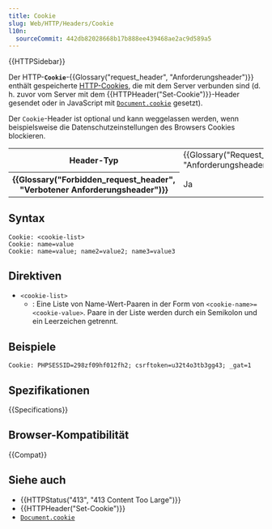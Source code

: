 ```yaml
---
title: Cookie
slug: Web/HTTP/Headers/Cookie
l10n:
  sourceCommit: 442db82028668b17b888ee439468ae2ac9d589a5
---
```


{{HTTPSidebar}}

Der HTTP-**`Cookie`**-{{Glossary("request_header", "Anforderungsheader")}} enthält gespeicherte [HTTP-Cookies](/de/docs/Web/HTTP/Cookies), die mit dem Server verbunden sind (d. h. zuvor vom Server mit dem {{HTTPHeader("Set-Cookie")}}-Header gesendet oder in JavaScript mit [`Document.cookie`](/de/docs/Web/API/Document/cookie) gesetzt).

Der `Cookie`-Header ist optional und kann weggelassen werden, wenn beispielsweise die Datenschutzeinstellungen des Browsers Cookies blockieren.

<table class="properties">
  <tbody>
    <tr>
      <th scope="row">Header-Typ</th>
      <td>{{Glossary("Request_header", "Anforderungsheader")}}</td>
    </tr>
    <tr>
      <th scope="row">{{Glossary("Forbidden_request_header", "Verbotener Anforderungsheader")}}</th>
      <td>Ja</td>
    </tr>
  </tbody>
</table>

## Syntax

```http
Cookie: <cookie-list>
Cookie: name=value
Cookie: name=value; name2=value2; name3=value3
```

## Direktiven

- `<cookie-list>`
  - : Eine Liste von Name-Wert-Paaren in der Form von `<cookie-name>=<cookie-value>`.
    Paare in der Liste werden durch ein Semikolon und ein Leerzeichen getrennt.

## Beispiele

```http
Cookie: PHPSESSID=298zf09hf012fh2; csrftoken=u32t4o3tb3gg43; _gat=1
```

## Spezifikationen

{{Specifications}}

## Browser-Kompatibilität

{{Compat}}

## Siehe auch

- {{HTTPStatus("413", "413 Content Too Large")}}
- {{HTTPHeader("Set-Cookie")}}
- [`Document.cookie`](/de/docs/Web/API/Document/cookie)
